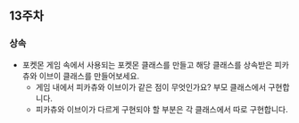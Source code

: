 ## 13주차


### 상속

- 포켓몬 게임 속에서 사용되는 포켓몬 클래스를 만들고 해당 클래스를 상속받은 피카츄와 이브이 클래스를 만들어보세요.
  - 게임 내에서 피카츄와 이브이가 같은 점이 무엇인가요? 부모 클래스에서 구현합니다.
  - 피카츄와 이브이가 다르게 구현되야 할 부분은 각 클래스에서 따로 구현합니다.

```python
```
